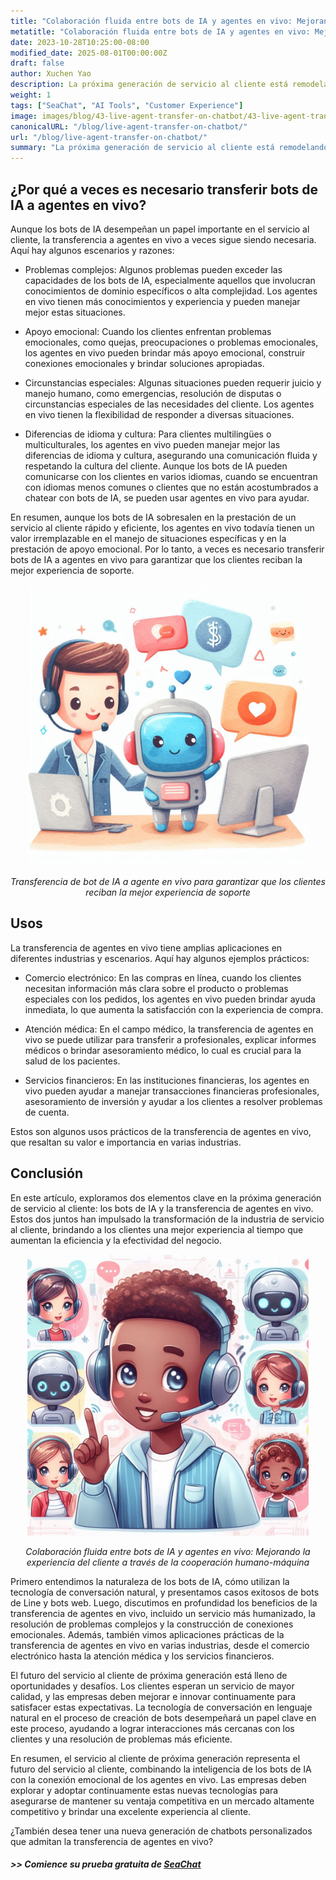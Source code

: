 ```yaml
---
title: "Colaboración fluida entre bots de IA y agentes en vivo: Mejorando la experiencia del cliente a través de la cooperación humano-máquina"
metatitle: "Colaboración fluida entre bots de IA y agentes en vivo: Mejorando la experiencia del cliente a través de la cooperación humano-máquina | Serie Construyendo Chatbots de Próxima Generación con SeaChat"
date: 2023-10-28T10:25:00-08:00
modified_date: 2025-08-01T00:00:00Z
draft: false
author: Xuchen Yao
description: La próxima generación de servicio al cliente está remodelando la industria. Este artículo explora la sinergia entre los bots de IA y los agentes de servicio al cliente en vivo para brindar un soporte más inteligente y humanizado, y explica por qué a veces es necesario equilibrar ambos. Discutiremos cómo los avances tecnológicos dan forma a la experiencia del cliente y las operaciones comerciales.
weight: 1
tags: ["SeaChat", "AI Tools", "Customer Experience"]
image: images/blog/43-live-agent-transfer-on-chatbot/43-live-agent-transfer-on-chatbot.png
canonicalURL: "/blog/live-agent-transfer-on-chatbot/"
url: "/blog/live-agent-transfer-on-chatbot/"
summary: "La próxima generación de servicio al cliente está remodelando la industria. Este artículo explora la sinergia entre los bots de IA y los agentes de servicio al cliente en vivo para brindar un soporte más inteligente y humanizado, y explica por qué a veces es necesario equilibrar ambos. Discutiremos cómo los avances tecnológicos dan forma a la experiencia del cliente y las operaciones comerciales."
---
```


## ¿Por qué a veces es necesario transferir bots de IA a agentes en vivo?
Aunque los bots de IA desempeñan un papel importante en el servicio al cliente, la transferencia a agentes en vivo a veces sigue siendo necesaria. Aquí hay algunos escenarios y razones:

- Problemas complejos: Algunos problemas pueden exceder las capacidades de los bots de IA, especialmente aquellos que involucran conocimientos de dominio específicos o alta complejidad. Los agentes en vivo tienen más conocimientos y experiencia y pueden manejar mejor estas situaciones.

- Apoyo emocional: Cuando los clientes enfrentan problemas emocionales, como quejas, preocupaciones o problemas emocionales, los agentes en vivo pueden brindar más apoyo emocional, construir conexiones emocionales y brindar soluciones apropiadas.

- Circunstancias especiales: Algunas situaciones pueden requerir juicio y manejo humano, como emergencias, resolución de disputas o circunstancias especiales de las necesidades del cliente. Los agentes en vivo tienen la flexibilidad de responder a diversas situaciones.

- Diferencias de idioma y cultura: Para clientes multilingües o multiculturales, los agentes en vivo pueden manejar mejor las diferencias de idioma y cultura, asegurando una comunicación fluida y respetando la cultura del cliente. Aunque los bots de IA pueden comunicarse con los clientes en varios idiomas, cuando se encuentran con idiomas menos comunes o clientes que no están acostumbrados a chatear con bots de IA, se pueden usar agentes en vivo para ayudar.

En resumen, aunque los bots de IA sobresalen en la prestación de un servicio al cliente rápido y eficiente, los agentes en vivo todavía tienen un valor irremplazable en el manejo de situaciones específicas y en la prestación de apoyo emocional. Por lo tanto, a veces es necesario transferir bots de IA a agentes en vivo para garantizar que los clientes reciban la mejor experiencia de soporte.

<center>
<img height="450px" src="/images/blog/43-live-agent-transfer-on-chatbot/1-ai-chatbot-transfer-to-live-agent.jpeg" alt="Transferencia de chatbot de IA a agente en vivo para garantizar que los clientes reciban la mejor experiencia de soporte"/>

*Transferencia de bot de IA a agente en vivo para garantizar que los clientes reciban la mejor experiencia de soporte*
</center>

## Usos
La transferencia de agentes en vivo tiene amplias aplicaciones en diferentes industrias y escenarios. Aquí hay algunos ejemplos prácticos:

- Comercio electrónico: En las compras en línea, cuando los clientes necesitan información más clara sobre el producto o problemas especiales con los pedidos, los agentes en vivo pueden brindar ayuda inmediata, lo que aumenta la satisfacción con la experiencia de compra.

- Atención médica: En el campo médico, la transferencia de agentes en vivo se puede utilizar para transferir a profesionales, explicar informes médicos o brindar asesoramiento médico, lo cual es crucial para la salud de los pacientes.

- Servicios financieros: En las instituciones financieras, los agentes en vivo pueden ayudar a manejar transacciones financieras profesionales, asesoramiento de inversión y ayudar a los clientes a resolver problemas de cuenta.

Estos son algunos usos prácticos de la transferencia de agentes en vivo, que resaltan su valor e importancia en varias industrias.

## Conclusión
En este artículo, exploramos dos elementos clave en la próxima generación de servicio al cliente: los bots de IA y la transferencia de agentes en vivo. Estos dos juntos han impulsado la transformación de la industria de servicio al cliente, brindando a los clientes una mejor experiencia al tiempo que aumentan la eficiencia y la efectividad del negocio.

<center>
<img height="450px" src="/images/blog/43-live-agent-transfer-on-chatbot/2-ai-chatbot-live-agent-collaboration.jpeg" alt="Colaboración fluida entre bots de IA y agentes en vivo: Mejorando la experiencia del cliente a través de la cooperación humano-máquina"/>

*Colaboración fluida entre bots de IA y agentes en vivo: Mejorando la experiencia del cliente a través de la cooperación humano-máquina*
</center>

Primero entendimos la naturaleza de los bots de IA, cómo utilizan la tecnología de conversación natural, y presentamos casos exitosos de bots de Line y bots web. Luego, discutimos en profundidad los beneficios de la transferencia de agentes en vivo, incluido un servicio más humanizado, la resolución de problemas complejos y la construcción de conexiones emocionales. Además, también vimos aplicaciones prácticas de la transferencia de agentes en vivo en varias industrias, desde el comercio electrónico hasta la atención médica y los servicios financieros.

El futuro del servicio al cliente de próxima generación está lleno de oportunidades y desafíos. Los clientes esperan un servicio de mayor calidad, y las empresas deben mejorar e innovar continuamente para satisfacer estas expectativas. La tecnología de conversación en lenguaje natural en el proceso de creación de bots desempeñará un papel clave en este proceso, ayudando a lograr interacciones más cercanas con los clientes y una resolución de problemas más eficiente.

En resumen, el servicio al cliente de próxima generación representa el futuro del servicio al cliente, combinando la inteligencia de los bots de IA con la conexión emocional de los agentes en vivo. Las empresas deben explorar y adoptar continuamente estas nuevas tecnologías para asegurarse de mantener su ventaja competitiva en un mercado altamente competitivo y brindar una excelente experiencia al cliente.

¿También desea tener una nueva generación de chatbots personalizados que admitan la transferencia de agentes en vivo?
##### >> Comience su prueba gratuita de [SeaChat](https://chat.seasalt.ai/?utm_source=blog)
